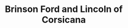 ---
title: "Brinson Ford and Lincoln of Corsicana"
url: /corsicana/brinson-ford-and-lincoln-of-corsicana/
shop: car
---